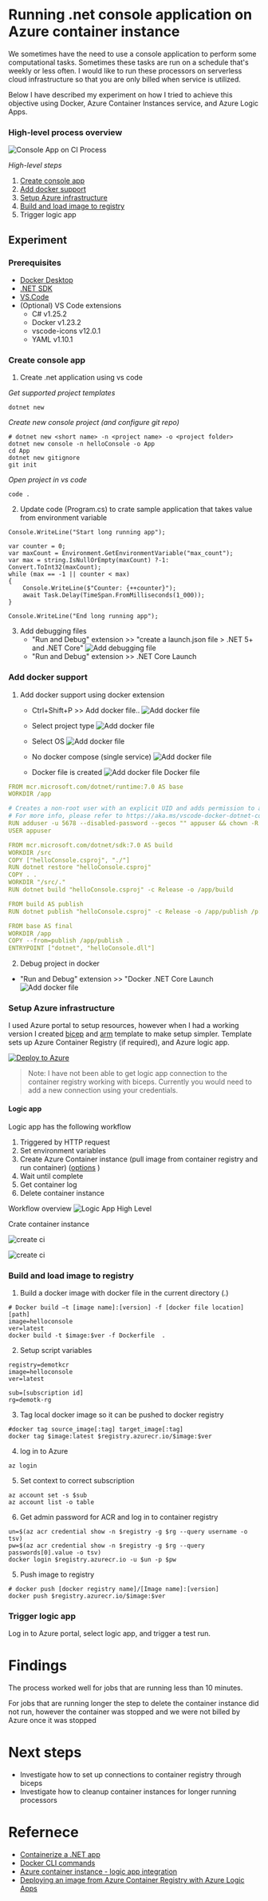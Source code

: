 # Running .net console application on Azure container instance 

We sometimes have the need to use a console application to perform some computational tasks. Sometimes these tasks are run on a schedule that's weekly or less often.   I would like to run these processors on serverless cloud infrastructure so that you are only billed when service is utilized.

Below I have described my experiment on how I tried to achieve this objective using Docker, Azure Container Instances service, and Azure Logic Apps.

### High-level process overview
![Console App on CI Process](doc/img/console-on-ci.jpg)

*High-level steps*

1. [Create console app](#create-console-app)
2. [Add docker support](#add-docker-support)
3. [Setup Azure infrastructure](#setup-azure-infrastructure)
4. [Build and load image to registry](#build-and-load-image-to-registry)
5. Trigger logic app


## Experiment 

### Prerequisites 
* [Docker Desktop](https://www.docker.com/products/docker-desktop/) 
* [.NET SDK](https://dotnet.microsoft.com/en-us/download/visual-studio-sdks)
* [VS.Code](https://code.visualstudio.com)
* (Optional) VS Code extensions 
  * C# v1.25.2
  * Docker v1.23.2
  * vscode-icons v12.0.1
  * YAML v1.10.1

### Create console app
1. Create .net application using vs code

*Get supported project templates*
```shell
dotnet new 
```
*Create new console project (and configure git repo)*
```shell
# dotnet new <short name> -n <project name> -o <project folder>
dotnet new console -n helloConsole -o App
cd App
dotnet new gitignore
git init
```
*Open project in vs code*
```shell
code .
```
2. Update code (Program.cs) to crate sample application that takes value from environment variable 
``` cSharp
Console.WriteLine("Start long running app");

var counter = 0;
var maxCount = Environment.GetEnvironmentVariable("max_count");
var max = string.IsNullOrEmpty(maxCount) ?-1: Convert.ToInt32(maxCount);
while (max == -1 || counter < max)
{
    Console.WriteLine($"Counter: {++counter}");
    await Task.Delay(TimeSpan.FromMilliseconds(1_000));
}

Console.WriteLine("End long running app");
```
3. Add debugging files 
   * "Run and Debug" extension >> "create a launch.json file > .NET 5+ and .NET Core"
![Add debugging file](./doc/AddDebug.png)
   * "Run and Debug" extension >> .NET Core Launch 

### Add docker support
1. Add docker support using docker extension 
   * Ctrl+Shift+P >> Add docker file..
  ![Add docker file](./doc/AddDockerSupport1.png)
   * Select project type ![Add docker file](./doc/AddDockerSupport2ProjectType.png)
   * Select OS ![Add docker file](./doc/AddDockerSupport3OS.png)
   * No docker compose (single service) ![Add docker file](./doc/AddDockerSupport4DockerCompose.png)

   * Docker file is created 
![Add docker file](./doc/AddDockerSupport5DockerFileAdded.png)
Docker file 
```yaml
FROM mcr.microsoft.com/dotnet/runtime:7.0 AS base
WORKDIR /app

# Creates a non-root user with an explicit UID and adds permission to access the /app folder
# For more info, please refer to https://aka.ms/vscode-docker-dotnet-configure-containers
RUN adduser -u 5678 --disabled-password --gecos "" appuser && chown -R appuser /app
USER appuser

FROM mcr.microsoft.com/dotnet/sdk:7.0 AS build
WORKDIR /src
COPY ["helloConsole.csproj", "./"]
RUN dotnet restore "helloConsole.csproj"
COPY . .
WORKDIR "/src/."
RUN dotnet build "helloConsole.csproj" -c Release -o /app/build

FROM build AS publish
RUN dotnet publish "helloConsole.csproj" -c Release -o /app/publish /p:UseAppHost=false

FROM base AS final
WORKDIR /app
COPY --from=publish /app/publish .
ENTRYPOINT ["dotnet", "helloConsole.dll"]
```
2. Debug project in docker 
* "Run and Debug" extension >> "Docker .NET Core Launch
![Add docker file](./doc/LaunchProjectInDocker.png)

### Setup Azure infrastructure 
I used Azure portal to setup resources, however when I had a working version I created [bicep](Infrastructure/template.bicep) and [arm](Infrastructure/template.json) template to make setup simpler. Template sets up Azure Container Registry (if required), and Azure logic app.  


[![Deploy to Azure](https://aka.ms/deploytoazurebutton)](https://portal.azure.com/#create/Microsoft.Template/uri/https%3A%2F%2Fraw.githubusercontent.com%2FTharinduK%2FAzureExperiments-console-in-ci%2Fmain%2FInfrastructure%2Ftemplate.json)

> Note: I have not been able to get logic app connection to the container registry working with biceps. Currently you would need to add a new connection using your credentials.

#### Logic app
Logic app has the following workflow 
1. Triggered by HTTP request 
2. Set environment variables
3. Create Azure Container instance (pull image from container registry and run container) ([options](https://learn.microsoft.com/en-us/connectors/aci/#create-or-update-a-container-group) )
4. Wait until complete 
5. Get container log
6. Delete container instance 

Workflow overview 
![Logic App High Level](doc/img/LogicAppHighlevel.jpg)

Crate container instance 

![create ci](doc/img/create_ci-1.jpg)

![create ci](doc/img/create_ci-3.jpg)

### Build and load image to registry 
1. Build a docker image with docker file in the current directory (.)
```shell
# Docker build –t [image name]:[version] -f [docker file location] [path]
image=helloconsole
ver=latest
docker build -t $image:$ver -f Dockerfile  .
```
2. Setup script variables 
```shell
registry=demotkcr
image=helloconsole
ver=latest

sub=[subscription id]
rg=demotk-rg

```

3. Tag local docker image so it can be pushed to docker registry 
```shell
#docker tag source_image[:tag] target_image[:tag]
docker tag $image:latest $registry.azurecr.io/$image:$ver
```
4. log in to Azure 
```shell
az login
```

5. Set context to correct subscription
```shell
az account set -s $sub
az account list -o table
```

6. Get admin password for ACR and log in to container registry 
```shell
un=$(az acr credential show -n $registry -g $rg --query username -o tsv)
pw=$(az acr credential show -n $registry -g $rg --query passwords[0].value -o tsv)
docker login $registry.azurecr.io -u $un -p $pw
```

5. Push image to registry 
```shell
# docker push [docker registry name]/[Image name]:[version]
docker push $registry.azurecr.io/$image:$ver
```
### Trigger logic app

Log in to Azure portal, select logic app, and trigger a test run. 

# Findings 
The process worked well for jobs that are running less than 10 minutes. 

For jobs that are running longer the step to delete the container instance did not run, however the container was stopped and we were not billed by Azure once it was stopped 

# Next steps 
* Investigate how to set up connections to container registry through biceps  
* Investigate how to cleanup container instances for longer running processors  

# Refernece 
  * [Containerize a .NET app](https://learn.microsoft.com/en-us/dotnet/core/docker/build-container?tabs=windows)
  * [Docker CLI commands](https://docs.docker.com/engine/reference/commandline) 
  * [Azure container instance - logic app integration](https://github.com/Azure-Samples/aci-logicapps-integration)
  * [Deploying an image from Azure Container Registry with Azure Logic Apps](https://soltisweb.com/blog/detail/2021-09-01-deployinganimagefromazurecontainerregistrytoazurelogicapps)